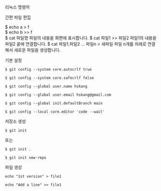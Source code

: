 리눅스 명령어

간편 파일 편집

$ echo a > f   
$ echo b >> f   
$ cat 파일명	파일의 내용을 화면에 표시합니다.
$ cat 파일1 >> 파일2	파일1의 내용을 파일2 끝에 연결합니다.
$ cat 파일1,파일2 ... 파일n > 새파일	파일 n개를 차례로 연결해서 새로운 파일을 생성합니다.

기본 설정

```
$ git config --system core.autocrlf true
```

```
$ git config --system core.safecrlf false
```   

```
$ git config --global user.name hskang
```

```
$ git config --global user.email hskang@gmail.com
```

```
$ git config --global init.defaultBranch main
```

```
$ git config --local core.editor 'code --wait'
```

저장소 생성

```
$ git init
```

또는

```
$ git init .
```

```
$ git init new-repo
```

파일 생성

```
echo "1st version" > file1
```

```
echo "Add a line" >> file1